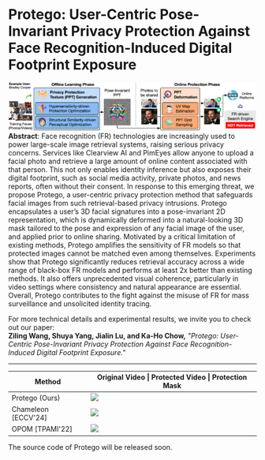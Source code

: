 # Protego: User-Centric Pose-Invariant Privacy Protection Against Face Recognition-Induced Digital Footprint Exposure

![](assets/intro-git.png)
**Abstract**: Face recognition (FR) technologies are increasingly used to power large-scale image retrieval systems, raising serious privacy concerns. Services like Clearview AI and PimEyes allow anyone to upload a facial photo and retrieve a large amount of online content associated with that person. This not only enables identity inference but also exposes their digital footprint, such as social media activity, private photos, and news reports, often without their consent. In response to this emerging threat, we propose Protego, a user-centric privacy protection method that safeguards facial images from such retrieval-based privacy intrusions. Protego encapsulates a user’s 3D facial signatures into a pose-invariant 2D representation, which is dynamically deformed into a natural-looking 3D mask tailored to the pose and expression of any facial image of the user, and applied prior to online sharing. Motivated by a critical limitation of existing methods, Protego amplifies the sensitivity of FR models so that protected images cannot be matched even among themselves. Experiments show that Protego significantly reduces retrieval accuracy across a wide range of black-box FR models and performs at least 2x better than existing methods. It also offers unprecedented visual coherence, particularly in video settings where consistency and natural appearance are essential. Overall, Protego contributes to the fight against the misuse of FR for mass surveillance and unsolicited identity tracing.

For more technical details and experimental results, we invite you to check out our paper:  
**Ziling Wang, Shuya Yang, Jialin Lu, and Ka-Ho Chow,** *"Protego: User-Centric Pose-Invariant Privacy Protection Against Face Recognition-Induced Digital Footprint Exposure."*

---

| Method              | Original Video \| Protected Video \| Protection Mask |
|---------------------|------------------------------------------------------|
| Protego (Ours)      | ![](assets/demo-bc-protego.gif)                      |
| Chameleon [ECCV'24] | ![](assets/demo-bc-chameleon.gif)                    |
| OPOM [TPAMI'22]     | ![](assets/demo-bc-opom.gif)                         |

The source code of Protego will be released soon.